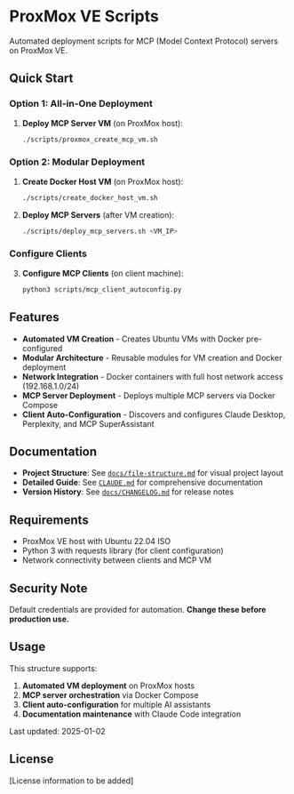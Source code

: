 # ProxMox VE Scripts

Automated deployment scripts for MCP (Model Context Protocol) servers on ProxMox VE.

## Quick Start

### Option 1: All-in-One Deployment

1. **Deploy MCP Server VM** (on ProxMox host):
   ```bash
   ./scripts/proxmox_create_mcp_vm.sh
   ```

### Option 2: Modular Deployment

1. **Create Docker Host VM** (on ProxMox host):
   ```bash
   ./scripts/create_docker_host_vm.sh
   ```

2. **Deploy MCP Servers** (after VM creation):
   ```bash
   ./scripts/deploy_mcp_servers.sh <VM_IP>
   ```

### Configure Clients

3. **Configure MCP Clients** (on client machine):
   ```bash
   python3 scripts/mcp_client_autoconfig.py
   ```

## Features

- **Automated VM Creation** - Creates Ubuntu VMs with Docker pre-configured
- **Modular Architecture** - Reusable modules for VM creation and Docker deployment
- **Network Integration** - Docker containers with full host network access (192.168.1.0/24)
- **MCP Server Deployment** - Deploys multiple MCP servers via Docker Compose
- **Client Auto-Configuration** - Discovers and configures Claude Desktop, Perplexity, and MCP SuperAssistant

## Documentation

- **Project Structure**: See [`docs/file-structure.md`](docs/file-structure.md) for visual project layout
- **Detailed Guide**: See [`CLAUDE.md`](CLAUDE.md) for comprehensive documentation
- **Version History**: See [`docs/CHANGELOG.md`](docs/CHANGELOG.md) for release notes

## Requirements

- ProxMox VE host with Ubuntu 22.04 ISO
- Python 3 with requests library (for client configuration)
- Network connectivity between clients and MCP VM

## Security Note

Default credentials are provided for automation. **Change these before production use.**

## Usage

This structure supports:

1. **Automated VM deployment** on ProxMox hosts
2. **MCP server orchestration** via Docker Compose
3. **Client auto-configuration** for multiple AI assistants
4. **Documentation maintenance** with Claude Code integration

Last updated: 2025-01-02

## License

[License information to be added]
